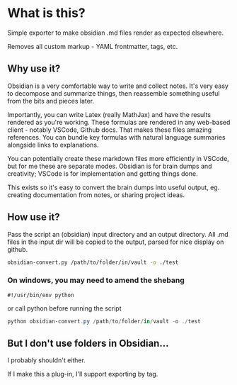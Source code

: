 # What is this?
Simple exporter to make obsidian .md files render as expected elsewhere.

Removes all custom markup - YAML frontmatter, tags, etc. 

## Why use it?
Obsidian is a very comfortable way to write and collect notes. It's very easy to decompose and summarize things, then reassemble something useful from the bits and pieces later. 

Importantly, you can write Latex (really MathJax) and have the results rendered as you're working. These formulas are rendered in any web-based client - notably VSCode, Github docs. That makes these files amazing references. You can bundle key formulas with natural language summaries alongside links to explanations. 

You can potentially create these markdown files more efficiently in VSCode, but for me these are separate modes. Obsidian is for brain dumps and creativity; VSCode is for implementation and getting things done. 

This exists so it's easy to convert the brain dumps into useful output, eg. creating documentation from notes, or sharing project ideas.

## How use it?
Pass the script an (obsidian) input directory and an output directory. All .md files in the input dir will be copied to the output, parsed for nice display on github.

```bash
obsidian-convert.py /path/to/folder/in/vault -o ./test
```
### On windows, you may need to amend the shebang 
```#!/usr/bin/env python```

or call python before running the script
```powershell
python obsidian-convert.py /path/to/folder/in/vault -o ./test
```

## But I don't use folders in Obsidian...
I probably shouldn't either.

If I make this a plug-in, I'll support exporting by tag.